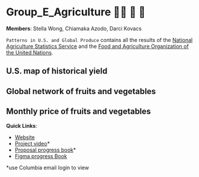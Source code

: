 # Group_E_Agriculture 👨‍🌾 🚜 🌽

**Members**: Stella Wong, Chiamaka Azodo, Darci Kovacs

`Patterns in U.S. and Global Produce` contains all the results of the [National Agriculture Statistics Service](https://www.nass.usda.gov/) and the [Food and Agriculture Organization of the United Nations](https://www.fao.org/faostat/en/#data/TM).

## U.S. map of historical yield

## Global network of fruits and vegetables

## Monthly price of fruits and vegetables

**Quick Links**:

* [Website](https://enlightened-farmers.shinyapps.io/website/)
* [Project video](https://github.com/QMSS-G5063-2023/Group_E_Agriculture/tree/main/video_presentation)*
* [Proposal progress book](https://docs.google.com/document/u/1/d/1QGIRzymcTBs2cBWV2_wahIScp9pbtXn4VGNOQ1qPTIM/edit)*
* [Figma progress Book](https://www.figma.com/file/GeeR1YnoOuc7thzmwkf0HZ/Untitled?type=whiteboard&node-id=0-1&t=rySjeT1bHkdlDAt7-0)

*use Columbia email login to view
